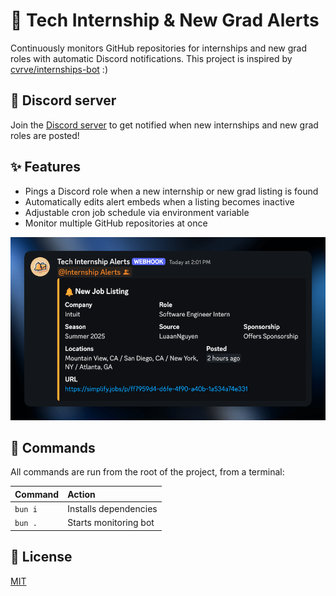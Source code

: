 # 🔔 Tech Internship & New Grad Alerts

Continuously monitors GitHub repositories for internships and new grad roles with automatic Discord notifications. This project is inspired by [cvrve/internships-bot](https://github.com/cvrve/internships-bot) :)

## 🌱 Discord server

Join the [Discord server](https://discord.gg/P93Kc6jEKA) to get notified when new internships and new grad roles are posted!

## ✨ Features

- Pings a Discord role when a new internship or new grad listing is found
- Automatically edits alert embeds when a listing becomes inactive
- Adjustable cron job schedule via environment variable
- Monitor multiple GitHub repositories at once

[![Example](./images/example.png)](https://discord.gg/P93Kc6jEKA)

## 🧞 Commands

All commands are run from the root of the project, from a terminal:

| Command | Action                |
| :------ | :-------------------- |
| `bun i` | Installs dependencies |
| `bun .` | Starts monitoring bot |

## 🧾 License

[MIT](https://choosealicense.com/licenses/mit/)
